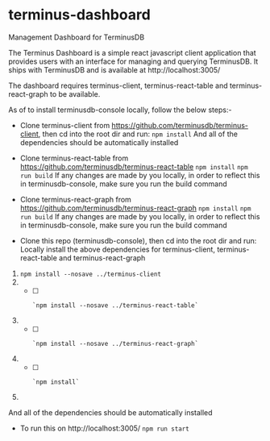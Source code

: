 # terminus-dashboard

Management Dashboard for TerminusDB

The Terminus Dashboard is a simple react javascript client application that provides users with an interface for managing and querying TerminusDB. It ships with TerminusDB and is available at http://localhost:3005/

The dashboard requires terminus-client, terminus-react-table and terminus-react-graph to be available.

As of to install terminusdb-console locally, follow the below steps:-

* Clone terminus-client from https://github.com/terminusdb/terminus-client, then cd into the root dir and run: 
`npm install`
And all of the dependencies should be automatically installed

* Clone terminus-react-table from https://github.com/terminusdb/terminus-react-table
`npm install`
`npm run build`
If any changes are made by you locally, in order to reflect this in terminusdb-console, make sure you run the build command

* Clone terminus-react-graph from https://github.com/terminusdb/terminus-react-graph
`npm install`
`npm run build`
If any changes are made by you locally, in order to reflect this in terminusdb-console, make sure you run the build command

* Clone this repo (terminusdb-console), then cd into the root dir and run: 
    Locally install the above dependencies for terminus-client, terminus-react-table and terminus-react-graph
 1. `npm install --nosave ../terminus-client`
1. * [ ]     `npm install --nosave ../terminus-react-table`
1. * [ ]     `npm install --nosave ../terminus-react-graph`
1. * [ ]     `npm install`
1.  
And all of the dependencies should be automatically installed

* To run this on http://localhost:3005/
`npm run start`
